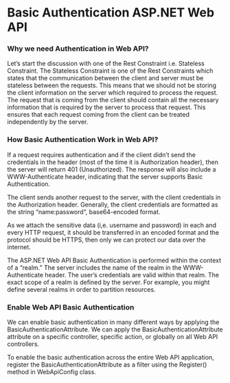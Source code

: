 # Basic Authentication ASP.NET Web API

### Why we need Authentication in Web API?
Let’s start the discussion with one of the Rest Constraint i.e. Stateless Constraint. The Stateless Constraint is one of the Rest Constraints which states that the communication between the client and server must be stateless between the requests. This means that we should not be storing the client information on the server which required to process the request. The request that is coming from the client should contain all the necessary information that is required by the server to process that request. This ensures that each request coming from the client can be treated independently by the server.

### How Basic Authentication Work in Web API?
If a request requires authentication and if the client didn’t send the credentials in the header (most of the time it is Authorization header), then the server will return 401 (Unauthorized). The response will also include a WWW-Authenticate header, indicating that the server supports Basic Authentication.

The client sends another request to the server, with the client credentials in the Authorization header. Generally, the client credentials are formatted as the string “name:password“, base64-encoded format.

As we attach the sensitive data (i,e. username and password) in each and every HTTP request, it should be transferred in an encoded format and the protocol should be HTTPS, then only we can protect our data over the internet.

The ASP.NET Web API Basic Authentication is performed within the context of a “realm.” The server includes the name of the realm in the WWW-Authenticate header. The user’s credentials are valid within that realm. The exact scope of a realm is defined by the server. For example, you might define several realms in order to partition resources.

### Enable Web API Basic Authentication
We can enable basic authentication in many different ways by applying the BasicAuthenticationAttribute. We can apply the BasicAuthenticationAttribute attribute on a specific controller, specific action, or globally on all Web API controllers.

To enable the basic authentication across the entire Web API application, register the BasicAuthenticationAttribute as a filter using the Register() method in WebApiConfig class.

